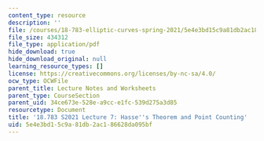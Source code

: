 ```yaml
---
content_type: resource
description: ''
file: /courses/18-783-elliptic-curves-spring-2021/5e4e3bd15c9a81db2ac186628da095bf_MIT18_783S21_notes7.pdf
file_size: 434312
file_type: application/pdf
hide_download: true
hide_download_original: null
learning_resource_types: []
license: https://creativecommons.org/licenses/by-nc-sa/4.0/
ocw_type: OCWFile
parent_title: Lecture Notes and Worksheets
parent_type: CourseSection
parent_uid: 34ce673e-528e-a9cc-e1fc-539d275a3d85
resourcetype: Document
title: '18.783 S2021 Lecture 7: Hasse''s Theorem and Point Counting'
uid: 5e4e3bd1-5c9a-81db-2ac1-86628da095bf
---
```

